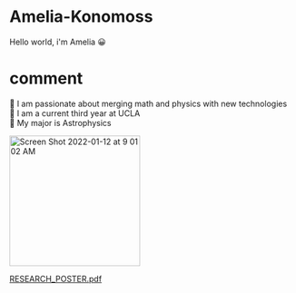 # Amelia-Konomoss
Hello world, i'm Amelia
:grinning:
# comment

:dizzy: I am passionate about merging math and physics with new technologies <br />
:dizzy: I am a current third year at UCLA <br />
:dizzy: My major is Astrophysics <br />

<img width="230" alt="Screen Shot 2022-01-12 at 9 01 02 AM" src="https://user-images.githubusercontent.com/66533374/149186783-bbd58af1-ede9-4230-8074-74f2d2a1e9af.png"> <br />

[RESEARCH_POSTER.pdf](https://github.com/akonomos/Amelia-Konomoss/files/7856561/RESEARCH_POSTER.pdf)
